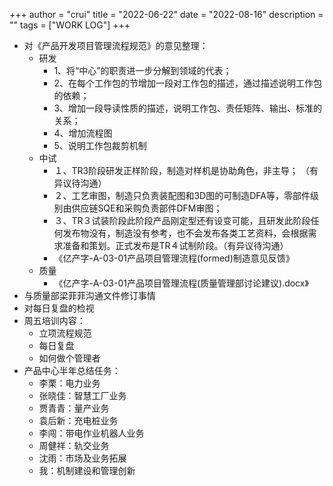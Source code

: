 +++
author = "crui"
title = "2022-06-22"
date = "2022-08-16"
description = ""
tags = ["WORK LOG"]
+++

- 对《产品开发项目管理流程规范》的意见整理：
	- 研发
		- 1、将“中心”的职责进一步分解到领域的代表；  
		- 2、在每个工作包的节增加一段对工作包的描述，通过描述说明工作包的依赖；  
		- 3、增加一段导读性质的描述，说明工作包、责任矩阵、输出、标准的关系；
		- 4、增加流程图  
		- 5、说明工作包裁剪机制
	- 中试
		- １、TR3阶段研发正样阶段，制造对样机是协助角色，非主导；  （有异议待沟通）
		- ２、工艺审图，制造只负责装配图和3D图的可制造DFA等，零部件级别由供应链SQE和采购负责部件DFM审图；  
		- ３、TR３试装阶段此阶段产品刚定型还有设变可能，且研发此阶段任何发布物没有，制造没有参考，也不会发布各类工艺资料，会根据需求准备和策划。正式发布是TR４试制阶段。（有异议待沟通）
		- 《亿产字-A-03-01产品项目管理流程(formed)制造意见反馈》
	- 质量
		- 《亿产字-A-03-01产品项目管理流程(质量管理部讨论建议).docx》
- 与质量部梁菲菲沟通文件修订事情
- 对每日复盘的检视
- 周五培训内容：
	- 立项流程规范
	- 每日复盘
	- 如何做个管理者
- 产品中心半年总结任务：
	- 李栗：电力业务
	- 张晓佳：智慧工厂业务
	- 贾青青：量产业务
	- 袁后新：充电桩业务
	- 李闯：带电作业机器人业务
	- 周健祥：轨交业务
	- 沈雨：市场及业务拓展
	- 我：机制建设和管理创新